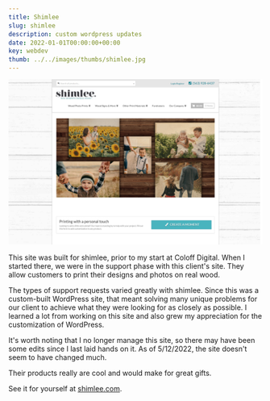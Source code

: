 ```yaml
---
title: Shimlee
slug: shimlee
description: custom wordpress updates
date: 2022-01-01T00:00:00+00:00
key: webdev
thumb: ../../images/thumbs/shimlee.jpg
---
```


![screenshot of the top of shimlee.com's home page](../../images/web-development/shimlee-screenshot.jpg)

This site was built for shimlee, prior to my start at Coloff Digital. When I started there, we were in the support phase with this client's site. They allow customers to print their designs and photos on real wood.

The types of support requests varied greatly with shimlee. Since this was a custom-built WordPress site, that meant solving many unique problems for our client to achieve what they were looking for as closely as possible. I learned a lot from working on this site and also grew my appreciation for the customization of WordPress.

It's worth noting that I no longer manage this site, so there may have been some edits since I last laid hands on it. As of 5/12/2022, the site doesn't seem to have changed much.

Their products really are cool and would make for great gifts.

See it for yourself at [shimlee.com](https://www.shimlee.com).